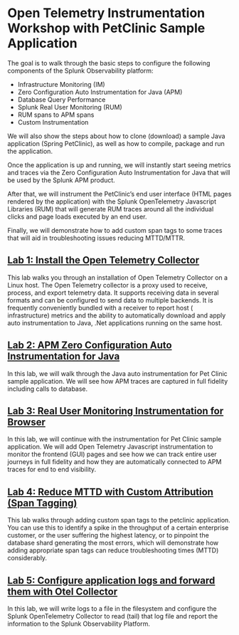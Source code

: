 # Open Telemetry Instrumentation Workshop with PetClinic Sample Application

The goal is to walk through the basic steps to configure the following components of the Splunk Observability platform:

- Infrastructure Monitoring (IM)
- Zero Configuration Auto Instrumentation for Java (APM)
- Database Query Performance
- Splunk Real User Monitoring (RUM)
- RUM spans to APM spans
- Custom Instrumentation

We will also show the steps about how to clone (download) a sample Java application (Spring PetClinic), as well as how to compile, package and run the application.

Once the application is up and running, we will instantly start seeing metrics and traces via the Zero Configuration Auto Instrumentation for Java that will be used by the Splunk APM product.

After that, we will instrument the PetClinic’s end user interface (HTML pages rendered by the application) with the Splunk OpenTelemetry Javascript Libraries (RUM) that will generate RUM traces around all the individual clicks and page loads executed by an end user.

Finally, we will demonstrate how to add custom span tags to some traces that will aid in troubleshooting issues reducing MTTD/MTTR.

## [Lab 1: Install the Open Telemetry Collector](install-otel-collector.md)

This lab walks you through an installation of Open Telemetry Collector on a Linux host. The Open Telemetry collector is
a proxy used to receive, process, and export telemetry data. It supports receiving data in several formats and can be
configured to send data to multiple backends. It is frequently conveniently bundled with a receiver to report host (
infrastructure) metrics and the ability to automatically download and apply auto instrumentation to Java, .Net
applications running on the same host.

## [Lab 2: APM Zero Configuration Auto Instrumentation for Java](sample-app-setup.md)

In this lab, we will walk through the Java auto instrumentation for Pet Clinic sample application. We will see how APM
traces are captured in full fidelity including calls to database.

## [Lab 3: Real User Monitoring Instrumentation for Browser](rum-instrumentation.md)

In this lab, we will continue with the instrumentation for Pet Clinic sample application. We will add Open Telemetry
Javascript instrumentation to monitor the frontend (GUI) pages and see how we can track entire user journeys in full fidelity and how
they are automatically connected to APM traces for end to end visibility.

## [Lab 4: Reduce MTTD with Custom Attribution (Span Tagging)](custom-tagging.md)

This lab walks through adding custom span tags to the petclinic application. You can use this to identify a spike in the
throughput of a certain enterprise customer, or the user suffering the highest latency, or to pinpoint the database
shard generating the most errors, which will demonstrate how adding appropriate span tags can reduce troubleshooting
times (MTTD) considerably.

## [Lab 5: Configure application logs and forward them with Otel Collector](log-instrumentation.md)

In this lab, we will write logs to a file in the filesystem and configure the Splunk OpenTelemetry Collector to read (tail) that log file and report the information to the Splunk Observability Platform.

